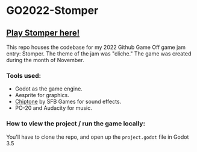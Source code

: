 # GO2022-Stomper

## [Play Stomper here!](https://diego-escalante.itch.io/stomper)

This repo houses the codebase for my 2022 Github Game Off game jam entry: Stomper. The theme of the jam was "cliche." The game was created during the month of November.

### Tools used:
* Godot as the game engine.
* Aesprite for graphics.
* [Chiptone](https://sfbgames.itch.io/chiptone) by SFB Games for sound effects.
* PO-20 and Audacity for music.

### How to view the project / run the game locally:
You'll have to clone the repo, and open up the `project.godot` file in Godot 3.5
